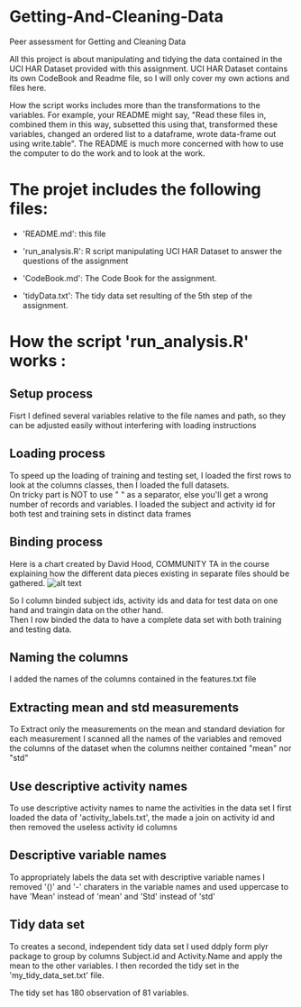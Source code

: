 # Getting-And-Cleaning-Data
Peer assessment for Getting and Cleaning Data

All this project is about manipulating and tidying the data contained in the UCI HAR Dataset provided with this assignment.
UCI HAR Dataset contains its own CodeBook and Readme file, so I will only cover my own actions and files here.

How the script works includes more than the transformations to the variables. For example, your README might say, "Read these files in, combined them in this way, subsetted this using that, transformed these variables, changed an ordered list to a dataframe, wrote data-frame out using write.table". The README is much more concerned with how to use the computer to do the work and to look at the work.


The projet includes the following files:
=========================================

- 'README.md': this file

- 'run_analysis.R': R script manipulating UCI HAR Dataset to answer the questions of the assignment

- 'CodeBook.md': The Code Book for the assignment.

- 'tidyData.txt': The tidy data set resulting of the 5th step of the assignment.

How the script 'run_analysis.R' works :
=========================================

Setup process
--------------
Fisrt I defined several variables relative to the file names and path, so they can be adjusted easily without interfering with loading instructions

Loading process
--------------
To speed up the loading of training and testing set, I loaded the first rows to look at the columns classes, then I loaded the full datasets.  
On tricky part is NOT to use " " as a separator, else you'll get a wrong number of records and variables.
I loaded the subject and activity id for both test and training sets in distinct data frames 

Binding process
--------------
Here is a chart created by David Hood, COMMUNITY TA in the course explaining how the different data pieces existing in separate files should be gathered.
![alt text](https://github.com/sustainabu/HumanActivityRecognitionUsingSmartphones-/blob/master/HowToBindData.png)  

So I column binded subject ids, activity ids and data for test data on one hand and traingin data on the other hand.  
Then I row binded the data to have a complete data set with both training and testing data.

Naming the columns
--------------
I added the names of the columns contained in the features.txt file

Extracting mean and std measurements
--------------
To Extract only the measurements on the mean and standard deviation for each measurement I scanned all the names of the variables and removed the columns of the dataset when the columns neither contained "mean" nor "std"

Use descriptive activity names
--------------
To use descriptive activity names to name the activities in the data set I first loaded the data of 'activity_labels.txt', the made a join on activity id and then removed the useless activity id columns

Descriptive variable names
--------------
To appropriately labels the data set with descriptive variable names I removed '()' and '-' charaters in the variable names and used uppercase to have 'Mean' instead of 'mean' and 'Std' instead of 'std'

Tidy data set
--------------
To creates a second, independent tidy data set I used ddply form plyr package to group by columns Subject.id and Activity.Name and apply the mean to the other variables.
I then recorded the tidy set in the 'my_tidy_data_set.txt' file.

The tidy set has 180 observation of 81 variables.
